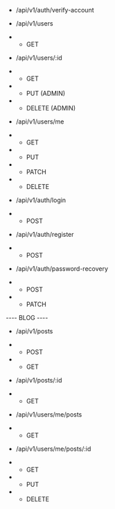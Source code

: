 - /api/v1/auth/verify-account

- /api/v1/users
- - GET

- /api/v1/users/:id
- - GET
- - PUT (ADMIN)
- - DELETE (ADMIN)

- /api/v1/users/me
- - GET
- - PUT
- - PATCH
- - DELETE

- /api/v1/auth/login
- - POST

- /api/v1/auth/register
- - POST

- /api/v1/auth/password-recovery
- - POST
- - PATCH


---- BLOG ----

- /api/v1/posts
- - POST
- - GET

- /api/v1/posts/:id
- - GET

- /api/v1/users/me/posts
- - GET

- /api/v1/users/me/posts/:id
- - GET
- - PUT
- - DELETE
